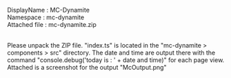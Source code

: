 DisplayName : MC-Dynamite<br>
Namespace : mc-dynamite<br>
Attached file : mc-dynamite.zip<br>
<br>
<p>Please unpack the ZIP file. "index.ts" is located in the "mc-dynamite > components > src" directory. The date and time are output there with the command "console.debug('today is : ' + date and time)" for each page view.
Attached is a screenshot for the output "McOutput.png"</p>
